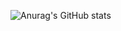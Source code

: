 ![Anurag's GitHub stats](https://github-readme-stats.vercel.app/api?username=anuraghazra&theme=dracula_icons=true)
